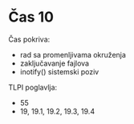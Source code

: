 # Čas 10

Čas pokriva:
- rad sa promenljivama okruženja
- zaključavanje fajlova
- inotify() sistemski poziv

TLPI poglavlja:
- 55
- 19, 19.1, 19.2, 19.3, 19.4
